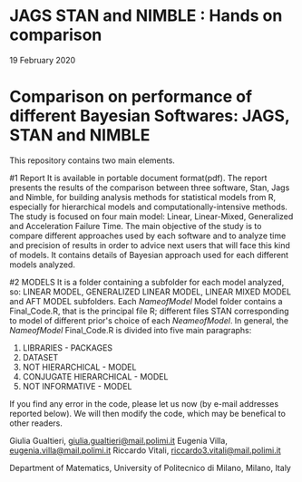 # JAGS STAN and NIMBLE : Hands on comparison
19 February 2020

# Comparison on performance of different Bayesian Softwares: JAGS, STAN and NIMBLE

This repository contains two main elements.

#1 Report
It is available in portable document format(pdf).
The report presents the results of the comparison between three software, Stan, Jags and Nimble, for building analysis methods for statistical models from R, especially for hierarchical models and computationally-intensive methods.
The study is focused on four main model: Linear, Linear-Mixed, Generalized and Acceleration Failure Time.
The main objective of the study is to compare different approaches used by each software and to analyze time and precision of results in order to advice next users that will face this kind of models.
It contains details of Bayesian approach used for each different models analyzed.

#2 MODELS
It is a folder containing a subfolder for each model analyzed, so: LINEAR MODEL, GENERALIZED LINEAR MODEL, LINEAR MIXED MODEL and AFT MODEL subfolders.
Each _NameofModel_ Model folder contains a Final_Code.R, that is the principal file R; different files STAN corresponding to model of different prior's choice of each _NeameofModel_.
In general, the _NameofModel_ Final_Code.R is divided into five main paragraphs:
1. LIBRARIES - PACKAGES
2. DATASET
3. NOT HIERARCHICAL - MODEL 
4. CONJUGATE HIERARCHICAL - MODEL 
5. NOT INFORMATIVE - MODEL 

If you find any error in the code, please let us now (by e-mail addresses reported below).
We will then modify the code, which may be benefical to other readers.


Giulia Gualtieri, giulia.gualtieri@mail.polimi.it
Eugenia Villa, eugenia.villa@mail.polimi.it
Riccardo Vitali, riccardo3.vitali@mail.polimi.it

Department of Matematics,
University of Politecnico di Milano, 
Milano,
Italy


